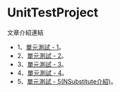 # UnitTestProject

文章介紹連結
* 1、[單元測試 - 1](https://sunnyday0932.github.io/2021/%E5%96%AE%E5%85%83%E6%B8%AC%E8%A9%A6-1/)。
* 2、[單元測試 - 2](https://sunnyday0932.github.io/2021/%E5%96%AE%E5%85%83%E6%B8%AC%E8%A9%A6-2/)。
* 3、[單元測試 - 3](https://sunnyday0932.github.io/2021/%E5%96%AE%E5%85%83%E6%B8%AC%E8%A9%A6-3/)。
* 4、[單元測試 - 4](https://sunnyday0932.github.io/2021/%E5%96%AE%E5%85%83%E6%B8%AC%E8%A9%A6-4/)。
* 5、[單元測試 - 5(NSubstitute介紹)](https://sunnyday0932.github.io/2021/%E5%96%AE%E5%85%83%E6%B8%AC%E8%A9%A6-5nsubstitute%E4%BB%8B%E7%B4%B9/)。
